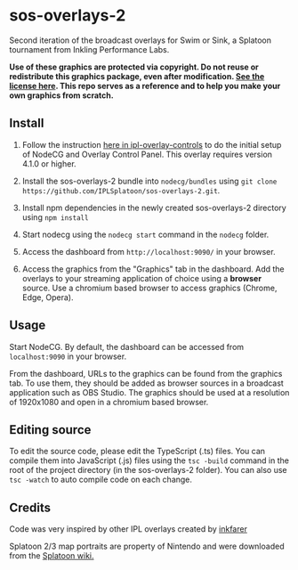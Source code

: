 # sos-overlays-2

Second iteration of the broadcast overlays for Swim or Sink, a Splatoon tournament from Inkling Performance Labs.

**Use of these graphics are protected via copyright. Do not reuse or redistribute this graphics package, even after modification. [See the license here](LICENSE). This repo serves as a reference and to help you make your own graphics from scratch.**

## Install

1. Follow the instruction [here in ipl-overlay-controls](https://github.com/inkfarer/ipl-overlay-controls) to do
   the initial setup of NodeCG and Overlay Control Panel. This overlay requires version 4.1.0 or higher.

2. Install the sos-overlays-2 bundle into `nodecg/bundles` using `git clone https://github.com/IPLSplatoon/sos-overlays-2.git`.

3. Install npm dependencies in the newly created sos-overlays-2 directory using `npm install`

3. Start nodecg using the `nodecg start` command in the `nodecg` folder.

4. Access the dashboard from `http://localhost:9090/` in your browser.

5. Access the graphics from the "Graphics" tab in the dashboard. Add the overlays to your streaming application of
   choice using a **browser** source. Use a chromium based browser to access graphics (Chrome, Edge, Opera).
   
## Usage

Start NodeCG. By default, the dashboard can be accessed from `localhost:9090` in your browser.

From the dashboard, URLs to the graphics can be found from the graphics tab. To use them, they should be added as
browser sources in a broadcast application such as OBS Studio. The graphics should be used at a resolution of
1920x1080 and open in a chromium based browser.

## Editing source

To edit the source code, please edit the TypeScript (.ts) files. You can compile them into JavaScript (.js) files using the `tsc -build` command in the root of the project directory (in the sos-overlays-2 folder). You can also use `tsc -watch` to auto compile code on each change.

## Credits

Code was very inspired by other IPL overlays created by [inkfarer](https://github.com/inkfarer)

Splatoon 2/3 map portraits are property of Nintendo and were downloaded from
the [Splatoon wiki.](https://splatoonwiki.org/)
